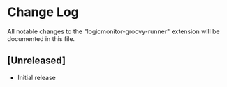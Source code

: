 # Change Log

All notable changes to the "logicmonitor-groovy-runner" extension will be documented in this file.

## [Unreleased]

- Initial release